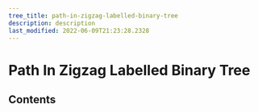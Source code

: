 ```yaml
---
tree_title: path-in-zigzag-labelled-binary-tree
description: description
last_modified: 2022-06-09T21:23:28.2328
---
```


# Path In Zigzag Labelled Binary Tree

## Contents
